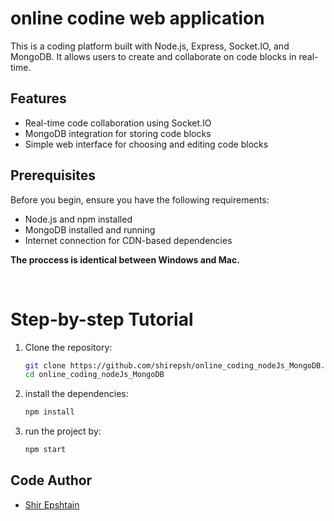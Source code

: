 # online codine web application

This is a coding platform built with Node.js, Express, Socket.IO, and MongoDB. It allows users to create and collaborate on code blocks in real-time.

## Features

- Real-time code collaboration using Socket.IO
- MongoDB integration for storing code blocks
- Simple web interface for choosing and editing code blocks

## Prerequisites

Before you begin, ensure you have the following requirements:

- Node.js and npm installed
- MongoDB installed and running
- Internet connection for CDN-based dependencies

**The proccess is identical between Windows and Mac.**

<br>

# Step-by-step Tutorial

1. Clone the repository:

   ```bash
   git clone https://github.com/shirepsh/online_coding_nodeJs_MongoDB.git
   cd online_coding_nodeJs_MongoDB

2. install the dependencies:

    ```bash
    npm install

3. run the project by:

    ```bash
    npm start

## Code Author

- [Shir Epshtain](https://www.linkedin.com/in/shir-epshtain/)
